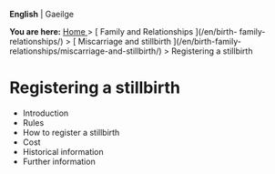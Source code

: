 **English** |  Gaeilge 

**You are here:** [ Home ](/en/) > [ Family and Relationships ](/en/birth-
family-relationships/) > [ Miscarriage and stillbirth ](/en/birth-family-
relationships/miscarriage-and-stillbirth/) > Registering a stillbirth

#  Registering a stillbirth

  * Introduction 
  * Rules 
  * How to register a stillbirth 
  * Cost 
  * Historical information 
  * Further information 
